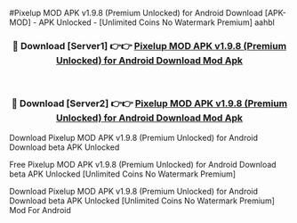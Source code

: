 #Pixelup MOD APK v1.9.8 (Premium Unlocked) for Android Download [APK-MOD] - APK Unlocked - [Unlimited Coins No Watermark Premium] aahbl



<div align="center">

<h3>🔴 Download [Server1] 👉👉 <a href="https://momento.my/?title=Pixelup_MOD_APK_v1.9.8_(Premium_Unlocked)_for_Android_Download">Pixelup MOD APK v1.9.8 (Premium Unlocked) for Android Download Mod Apk</a></h3><br>

<h3>🔴 Download [Server2] 👉👉 <a href="https://momento.my/?title=Pixelup_MOD_APK_v1.9.8_(Premium_Unlocked)_for_Android_Download">Pixelup MOD APK v1.9.8 (Premium Unlocked) for Android Download Mod Apk</a></h3>
</div>



Download Pixelup MOD APK v1.9.8 (Premium Unlocked) for Android Download beta APK Unlocked

Free Pixelup MOD APK v1.9.8 (Premium Unlocked) for Android Download beta APK Unlocked [Unlimited Coins No Watermark Premium]

Download Pixelup MOD APK v1.9.8 (Premium Unlocked) for Android Download beta APK Unlocked [Unlimited Coins No Watermark Premium] Mod For Android
